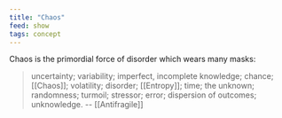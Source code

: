 ```yaml
---
title: "Chaos"
feed: show
tags: concept
---
```


Chaos is the primordial force of disorder which wears many masks:

> uncertainty; variability; imperfect, incomplete knowledge; chance; [[Chaos]]; volatility; disorder; [[Entropy]]; time; the unknown; randomness; turmoil; stressor; error; dispersion of outcomes; unknowledge. -- [[Antifragile]]

